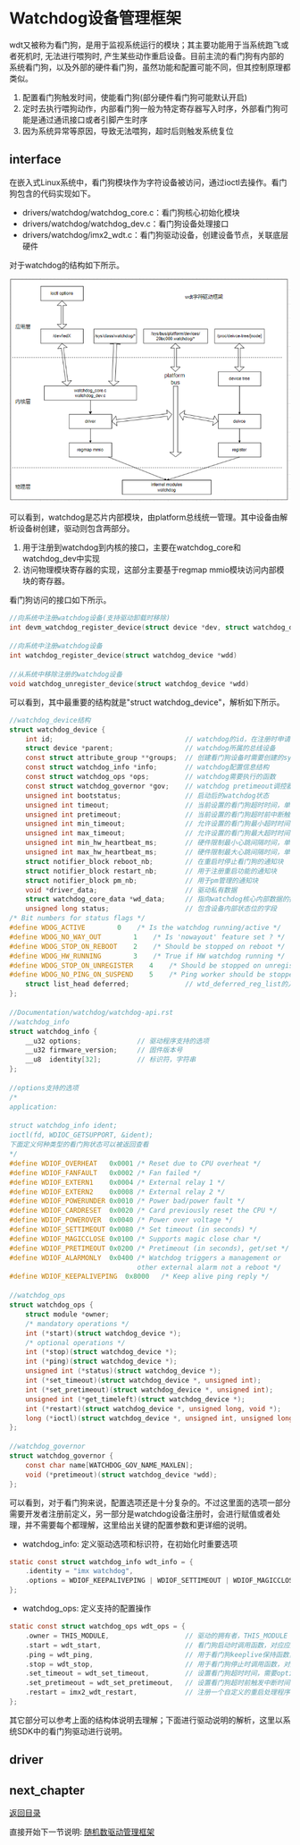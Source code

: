 # Watchdog设备管理框架

wdt又被称为看门狗，是用于监视系统运行的模块；其主要功能用于当系统跑飞或者死机时, 无法进行喂狗时, 产生某些动作重启设备。目前主流的看门狗有内部的系统看门狗，以及外部的硬件看门狗，虽然功能和配置可能不同，但其控制原理都类似。

1. 配置看门狗触发时间，使能看门狗(部分硬件看门狗可能默认开启)
2. 定时去执行喂狗动作，内部看门狗一般为特定寄存器写入时序，外部看门狗可能是通过通讯接口或者引脚产生时序
3. 因为系统异常等原因，导致无法喂狗，超时后则触发系统复位

## interface

在嵌入式Linux系统中，看门狗模块作为字符设备被访问，通过ioctl去操作。看门狗包含的代码实现如下。

- drivers/watchdog/watchdog_core.c：看门狗核心初始化模块
- drivers/watchdog/watchdog_dev.c：看门狗设备处理接口
- drivers/watchdog/imx2_wdt.c：看门狗驱动设备，创建设备节点，关联底层硬件

对于watchdog的结构如下所示。

![image](./image/ch03-15-01.png)

可以看到，watchdog是芯片内部模块，由platform总线统一管理。其中设备由解析设备树创建，驱动则包含两部分。

1. 用于注册到watchdog到内核的接口，主要在watchdog_core和watchdog_dev中实现
2. 访问物理模块寄存器的实现，这部分主要基于regmap mmio模块访问内部模块的寄存器。

看门狗访问的接口如下所示。

```c
//向系统中注册watchdog设备(支持驱动卸载时移除)
int devm_watchdog_register_device(struct device *dev, struct watchdog_device *wdd)

//向系统中注册watchdog设备
int watchdog_register_device(struct watchdog_device *wdd)

//从系统中移除注册的watchdog设备
void watchdog_unregister_device(struct watchdog_device *wdd)
```

可以看到，其中最重要的结构就是"struct watchdog_device"，解析如下所示。

```c
//watchdog_device结构
struct watchdog_device {
    int id;                                 // watchdog的id，在注册时申请
    struct device *parent;                  // watchdog所属的总线设备
    const struct attribute_group **groups;  // 创建看门狗设备时需要创建的sysfs属性组列表。
    const struct watchdog_info *info;       // watchdog配置信息结构
    const struct watchdog_ops *ops;         // watchdog需要执行的函数
    const struct watchdog_governor *gov;    // watchdog pretimeout调控器的指针
    unsigned int bootstatus;                // 启动后的watchdog状态
    unsigned int timeout;                   // 当前设置的看门狗超时时间，单位秒
    unsigned int pretimeout;                // 当前设置的看门狗超时前中断触发时间，单位秒
    unsigned int min_timeout;               // 允许设置的看门狗最小超时时间，单位秒
    unsigned int max_timeout;               // 允许设置的看门狗最大超时时间，单位秒
    unsigned int min_hw_heartbeat_ms;       // 硬件限制最小心跳间隔时间，单位ms
    unsigned int max_hw_heartbeat_ms;       // 硬件限制最大心跳间隔时间，单位ms
    struct notifier_block reboot_nb;        // 在重启时停止看门狗的通知块
    struct notifier_block restart_nb;       // 用于注册重启功能的通知块
    struct notifier_block pm_nb;            // 用于pm管理的通知块 
    void *driver_data;                      // 驱动私有数据
    struct watchdog_core_data *wd_data;     // 指向watchdog核心内部数据的指针
    unsigned long status;                   // 包含设备内部状态位的字段
/* Bit numbers for status flags */
#define WDOG_ACTIVE        0    /* Is the watchdog running/active */
#define WDOG_NO_WAY_OUT        1    /* Is 'nowayout' feature set ? */
#define WDOG_STOP_ON_REBOOT    2    /* Should be stopped on reboot */
#define WDOG_HW_RUNNING        3    /* True if HW watchdog running */
#define WDOG_STOP_ON_UNREGISTER    4    /* Should be stopped on unregister */
#define WDOG_NO_PING_ON_SUSPEND    5    /* Ping worker should be stopped on suspend */
    struct list_head deferred;              // wtd_deferred_reg_list的入口，用来注册和初始化看门狗
};

//Documentation/watchdog/watchdog-api.rst
//watchdog_info
struct watchdog_info {
    __u32 options;              // 驱动程序支持的选项
    __u32 firmware_version;     // 固件版本号
    __u8  identity[32];         // 标识符，字符串
};

//options支持的选项
/*
application:

struct watchdog_info ident;
ioctl(fd, WDIOC_GETSUPPORT, &ident);
下面定义何种类型的看门狗状态可以被返回查看
*/
#define WDIOF_OVERHEAT   0x0001 /* Reset due to CPU overheat */
#define WDIOF_FANFAULT   0x0002 /* Fan failed */
#define WDIOF_EXTERN1    0x0004 /* External relay 1 */
#define WDIOF_EXTERN2    0x0008 /* External relay 2 */
#define WDIOF_POWERUNDER 0x0010 /* Power bad/power fault */
#define WDIOF_CARDRESET  0x0020 /* Card previously reset the CPU */
#define WDIOF_POWEROVER  0x0040 /* Power over voltage */
#define WDIOF_SETTIMEOUT 0x0080 /* Set timeout (in seconds) */
#define WDIOF_MAGICCLOSE 0x0100 /* Supports magic close char */
#define WDIOF_PRETIMEOUT 0x0200 /* Pretimeout (in seconds), get/set */
#define WDIOF_ALARMONLY  0x0400 /* Watchdog triggers a management or
                                other external alarm not a reboot */
#define WDIOF_KEEPALIVEPING  0x8000   /* Keep alive ping reply */

//watchdog_ops
struct watchdog_ops {
    struct module *owner;                                                   // 驱动的拥有者，THIS_MODULE
    /* mandatory operations */
    int (*start)(struct watchdog_device *);                                 // 看门狗启动时调用函数
    /* optional operations */
    int (*stop)(struct watchdog_device *);                                  // 看门狗结束时调用函数
    int (*ping)(struct watchdog_device *);                                  // 看门狗发送持久连接ping函数
    unsigned int (*status)(struct watchdog_device *);                       // 看门狗显示设备状态函数
    int (*set_timeout)(struct watchdog_device *, unsigned int);             // 看门狗设置超时时间函数
    int (*set_pretimeout)(struct watchdog_device *, unsigned int);          // 看门狗设置预超时时间函数
    unsigned int (*get_timeleft)(struct watchdog_device *);                 // 看门狗获取重置前剩余时间的函数
    int (*restart)(struct watchdog_device *, unsigned long, void *);        // 看门狗重启设备的函数
    long (*ioctl)(struct watchdog_device *, unsigned int, unsigned long);   // 看门狗处理额外ioctl调用的函数
};

//watchdog_governor
struct watchdog_governor {
    const char name[WATCHDOG_GOV_NAME_MAXLEN];                              // 调控器名称
    void (*pretimeout)(struct watchdog_device *wdd);                        // pretimout函数
};
```

可以看到，对于看门狗来说，配置选项还是十分复杂的。不过这里面的选项一部分需要开发者注册前定义，另一部分是watchdog设备注册时，会进行赋值或者处理，并不需要每个都理解，这里给出关键的配置参数和更详细的说明。

- watchdog_info: 定义驱动选项和标识符，在初始化时重要选项

```c
static const struct watchdog_info wdt_info = {
    .identity = "imx watchdog",                                             //标识符
    .options = WDIOF_KEEPALIVEPING | WDIOF_SETTIMEOUT | WDIOF_MAGICCLOSE,   //支持应用层alive_ping, 设置超时时间和关闭
};
```

- watchdog_ops: 定义支持的配置操作

```c
static const struct watchdog_ops wdt_ops = {
    .owner = THIS_MODULE,                   // 驱动的拥有者，THIS_MODULE 
    .start = wdt_start,                     // 看门狗启动时调用函数，对应应用层ioctl配置WDIOS_ENABLECARD
    .ping = wdt_ping,                       // 用于看门狗keeplive保持函数，对应应用层ioctl配置WDIOC_KEEPALIVE
    .stop = wdt_stop,                       // 用于看门狗停止时调用函数，对应应用层ioctl配置WDIOS_DISABLECARD
    .set_timeout = wdt_set_timeout,         // 设置看门狗超时时间，需要option开启WDIOF_SETTIMEOUT，对应应用层ioctl配置WDIOC_SETTIMEOUT
    .set_pretimeout = wdt_set_pretimeout,   // 设置看门狗超时前触发中断时间，对应应用层ioctl配置WDIOC_SETPRETIMEOUT
    .restart = imx2_wdt_restart,            // 注册一个自定义的重启处理程序，在重启时被调用，执行一些自定义的清理工作
};
```

其它部分可以参考上面的结构体说明去理解；下面进行驱动说明的解析，这里以系统SDK中的看门狗驱动进行说明。

## driver


## next_chapter

[返回目录](../README.md)

直接开始下一节说明: [随机数驱动管理框架](./ch03-16.random.md)

